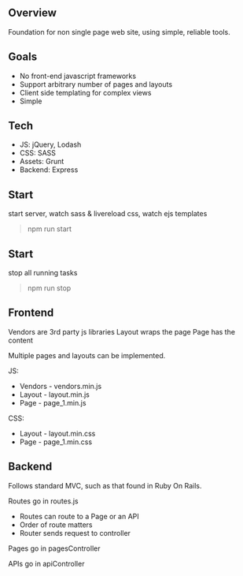 ## Overview
Foundation for non single page web site, using simple, reliable tools.

## Goals
* No front-end javascript frameworks
* Support arbitrary number of pages and layouts
* Client side templating for complex views
* Simple

## Tech
* JS:       jQuery, Lodash
* CSS:      SASS
* Assets:   Grunt
* Backend:  Express

## Start
start server, watch sass & livereload css, watch ejs templates
> npm run start

## Start
stop all running tasks
> npm run stop

## Frontend
Vendors are 3rd party js libraries
Layout wraps the page
Page has the content

Multiple pages and layouts can be implemented.

JS:
* Vendors - vendors.min.js
* Layout  - layout.min.js
* Page    - page_1.min.js

CSS:
* Layout  - layout.min.css
* Page    - page_1.min.css

## Backend
Follows standard MVC, such as that found in Ruby On Rails.

Routes go in routes.js
  * Routes can route to a Page or an API
  * Order of route matters
  * Router sends request to controller

Pages go in pagesController

APIs go in apiController
